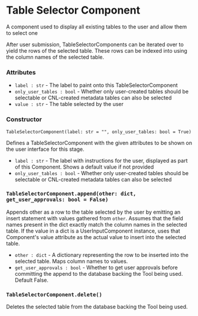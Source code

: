 # Table Selector Component

A component used to display all existing tables to the user and allow them to select one

After user submission, TableSelectorComponents can be iterated over to yield the rows of the selected table. These rows can be indexed into using the column names of the selected table.

### Attributes
- `label : str` - The label to paint onto this TableSelectorComponent
- `only_user_tables : bool` - Whether only user-created tables should be selectable or CNL-created metadata tables can also be selected
- `value : str` - The table selected by the user

### Constructor
`TableSelectorComponent(label: str = "", only_user_tables: bool = True)`

Defines a TableSelectorComponent with the given attributes to be shown on the user interface for this stage.

- `label : str` - The label with instructions for the user, displayed as part of this Component. Shows a default value if not provided
- `only_user_tables : bool` - Whether only user-created tables should be selectable or CNL-created metadata tables can also be selected

### `TableSelectorComponent.append(other: dict, get_user_approvals: bool = False)`

Appends other as a row to the table selected by the user by emitting an insert statement with values gathered from `other`. Assumes that the field names present in the dict exactly match the column names in the selected table. If the value in a dict is a UserInputComponent instance, uses that Component's value attribute as the actual value to insert into the selected table.

- `other : dict` - A dictionary representing the row to be inserted into the selected table. Maps column names to values.
- `get_user_approvals : bool` - Whether to get user approvals before committing the append to the database backing the Tool being used. Default False.

### `TableSelectorComponent.delete()`

Deletes the selected table from the database backing the Tool being used.